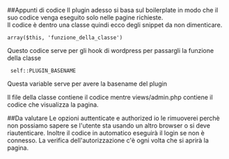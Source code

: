 ##Appunti di codice
Il plugin adesso si basa sul boilerplate in modo che il suo codice venga eseguito solo nelle pagine richieste.  
Il codice è dentro una classe quindi ecco degli snippet da non dimenticare.  

    array($this, 'funzione_della_classe')

Questo codice serve per gli hook di wordpress per passargli la funzione della classe

     self::PLUGIN_BASENAME

Questa variable serve per avere la basename del plugin

Il file della classe contiene il codice mentre views/admin.php contiene il codice che visualizza la pagina.

##Da valutare
Le opzioni auttenticate e authorized io le rimuoverei perchè non possiamo sapere se l'utente sta usando un altro browser o si deve riautenticare. Inoltre il codice in automatico eseguirà il login se non è connesso. La verifica dell'autorizzazione c'è ogni volta che si aprirà la pagina.